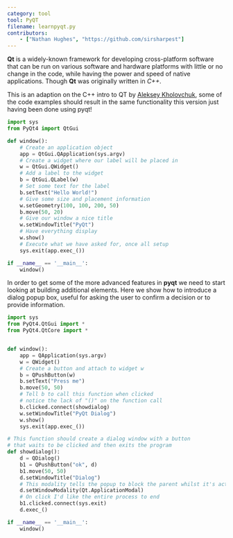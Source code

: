 ```yaml
---
category: tool
tool: PyQT
filename: learnpyqt.py
contributors:
    - ["Nathan Hughes", "https://github.com/sirsharpest"]
---
```


**Qt** is a widely-known framework for developing cross-platform software that can be run on various software and hardware platforms with little or no change in the code, while having the power and speed of native applications. Though **Qt** was originally written in *C++*.


This is an adaption on the C++ intro to QT by [Aleksey Kholovchuk](https://github.com/vortexxx192
), some of the code examples should result in the same functionality
this version just having been done using pyqt!

```python
import sys
from PyQt4 import QtGui

def window():
	# Create an application object
    app = QtGui.QApplication(sys.argv)
	# Create a widget where our label will be placed in
    w = QtGui.QWidget()
	# Add a label to the widget
    b = QtGui.QLabel(w)
	# Set some text for the label
    b.setText("Hello World!")
	# Give some size and placement information
    w.setGeometry(100, 100, 200, 50)
    b.move(50, 20)
	# Give our window a nice title
    w.setWindowTitle("PyQt")
	# Have everything display
    w.show()
	# Execute what we have asked for, once all setup
    sys.exit(app.exec_())

if __name__ == '__main__':
    window()

```

In order to get some of the more advanced features in **pyqt** we need to start looking at building additional elements.
Here we show how to introduce a dialog popup box, useful for asking the user to confirm a decision or to provide information.

```Python
import sys
from PyQt4.QtGui import *
from PyQt4.QtCore import *


def window():
    app = QApplication(sys.argv)
    w = QWidget()
    # Create a button and attach to widget w
    b = QPushButton(w)
    b.setText("Press me")
    b.move(50, 50)
    # Tell b to call this function when clicked
    # notice the lack of "()" on the function call
    b.clicked.connect(showdialog)
    w.setWindowTitle("PyQt Dialog")
    w.show()
    sys.exit(app.exec_())

# This function should create a dialog window with a button
# that waits to be clicked and then exits the program
def showdialog():
    d = QDialog()
    b1 = QPushButton("ok", d)
    b1.move(50, 50)
    d.setWindowTitle("Dialog")
    # This modality tells the popup to block the parent whilst it's active
    d.setWindowModality(Qt.ApplicationModal)
    # On click I'd like the entire process to end
    b1.clicked.connect(sys.exit)
    d.exec_()

if __name__ == '__main__':
    window()
```
